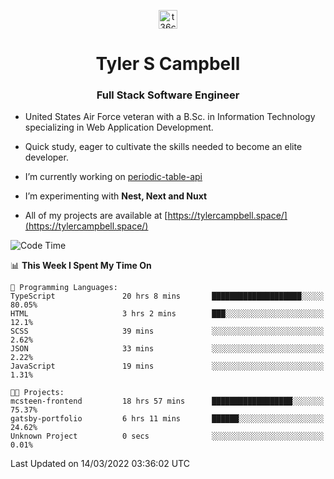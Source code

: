 <p align="center">
<a href="https://www.linkedin.com/in/t36campbell" target="blank"><img align="center" src="https://ik.imagekit.io/t36campbell/Portfolio/linkedin.png.original_m8bbGgPh6.png" alt="t36campbell" height="30" width="30" /></a>
</p>
<h1 align="center">Tyler S Campbell</h1>
<h3 align="center">Full Stack Software Engineer</h3>

* United States Air Force veteran with a B.Sc. in Information Technology specializing in Web Application Development. 

* Quick study, eager to cultivate the skills needed to become an elite developer.

* I’m currently working on [periodic-table-api](https://github.com/t36campbell/periodic-table-api)

* I’m experimenting with **Nest, Next and Nuxt**

* All of my projects are available at [https://tylercampbell.space/](https://tylercampbell.space/)

<!--START_SECTION:waka-->
![Code Time](http://img.shields.io/badge/Code%20Time-1%2C496%20hrs%2011%20mins-blue)

📊 **This Week I Spent My Time On** 

```text
💬 Programming Languages: 
TypeScript               20 hrs 8 mins       ████████████████████░░░░░   80.05% 
HTML                     3 hrs 2 mins        ███░░░░░░░░░░░░░░░░░░░░░░   12.1% 
SCSS                     39 mins             ░░░░░░░░░░░░░░░░░░░░░░░░░   2.62% 
JSON                     33 mins             ░░░░░░░░░░░░░░░░░░░░░░░░░   2.22% 
JavaScript               19 mins             ░░░░░░░░░░░░░░░░░░░░░░░░░   1.31%

🐱‍💻 Projects: 
mcsteen-frontend         18 hrs 57 mins      ██████████████████░░░░░░░   75.37% 
gatsby-portfolio         6 hrs 11 mins       ██████░░░░░░░░░░░░░░░░░░░   24.62% 
Unknown Project          0 secs              ░░░░░░░░░░░░░░░░░░░░░░░░░   0.01%

```


 Last Updated on 14/03/2022 03:36:02 UTC
<!--END_SECTION:waka-->
